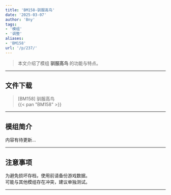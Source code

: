 ```yaml
---
title: 'BM158-驯服高鸟'
date: '2025-03-07'
author: 'Bny'
tags:
- '模组'
- '调整'
aliases:
- 'BM158'
url: '/p/237/'
---
```


> 本文介绍了模组 **驯服高鸟** 的功能与特点。

---

## 文件下载

> [BM158] 驯服高鸟  
{{< pan "BM158" >}}  

---

## 模组简介

>  
内容有待更新...  

---

## 注意事项

>  
为避免损坏存档，使用前请备份游戏数据。  
可能与其他模组存在冲突，建议单独测试。  

---

